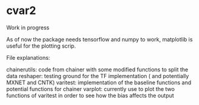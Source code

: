 # cvar2
Work in progress

As of now the package needs tensorflow and numpy to work, matplotlib is useful for the plotting scrip.


File explanations:

  chainerutils: code from chainer with some modified functions to split the data 
  reshaper: testing ground for the TF implementation ( and potentially MXNET and CNTK)
  varitest: implementation of the baseline functions and potential functions for chainer
  varplot: currently use to plot the two functions of varitest in order to see how the bias affects the output
